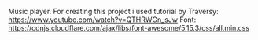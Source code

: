 Music player. For creating this project i used tutorial by Traversy: https://www.youtube.com/watch?v=QTHRWGn_sJw Font: https://cdnjs.cloudflare.com/ajax/libs/font-awesome/5.15.3/css/all.min.css
